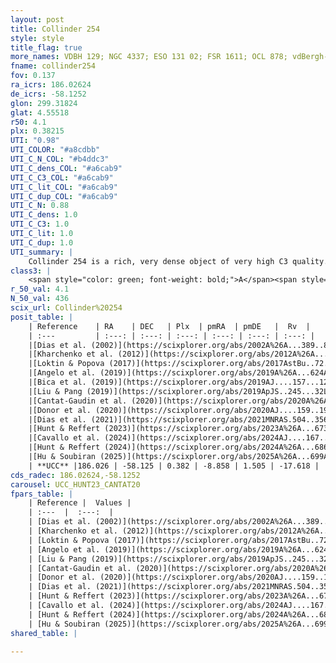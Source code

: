 ```yaml
---
layout: post
title: Collinder 254
style: style
title_flag: true
more_names: VDBH 129; NGC 4337; ESO 131 02; FSR 1611; OCL 878; vdBergh-Hagen 129; MWSC 2023; FoF 595
fname: collinder254
fov: 0.137
ra_icrs: 186.02624
de_icrs: -58.1252
glon: 299.31824
glat: 4.55518
r50: 4.1
plx: 0.38215
UTI: "0.98"
UTI_COLOR: "#a8cdbb"
UTI_C_N_COL: "#b4ddc3"
UTI_C_dens_COL: "#a6cab9"
UTI_C_C3_COL: "#a6cab9"
UTI_C_lit_COL: "#a6cab9"
UTI_C_dup_COL: "#a6cab9"
UTI_C_N: 0.88
UTI_C_dens: 1.0
UTI_C_C3: 1.0
UTI_C_lit: 1.0
UTI_C_dup: 1.0
UTI_summary: |
    Collinder 254 is a rich, very dense object of very high C3 quality. It is very well-studied in the literature.
class3: |
    <span style="color: green; font-weight: bold;">A</span><span style="color: green; font-weight: bold;">A</span>
r_50_val: 4.1
N_50_val: 436
scix_url: Collinder%20254
posit_table: |
    | Reference    | RA    | DEC   | Plx  | pmRA  | pmDE   |  Rv  |
    | :---         | :---: | :---: | :---: | :---: | :---: | :---: |
    |[Dias et al. (2002)](https://scixplorer.org/abs/2002A%26A...389..871D) | 186.017 | -58.123 | -- | -5.52 | 2.37 | -17.75 |
    |[Kharchenko et al. (2012)](https://scixplorer.org/abs/2012A%26A...543A.156K) | 186.0 | -58.117 | -- | -7.56 | -1.91 | -- |
    |[Loktin & Popova (2017)](https://scixplorer.org/abs/2017AstBu..72..257L) | 186.015 | -58.123 | -- | -4.82 | -2.041 | -17.75 |
    |[Angelo et al. (2019)](https://scixplorer.org/abs/2019A%26A...624A...8A) | 186.021 | -58.122 | -- | -- | -- | -- |
    |[Bica et al. (2019)](https://scixplorer.org/abs/2019AJ....157...12B) | 186.01 | -58.129 | -- | -- | -- | -- |
    |[Liu & Pang (2019)](https://scixplorer.org/abs/2019ApJS..245...32L) | 186.015 | -58.132 | 0.362 | -8.834 | 1.477 | -- |
    |[Cantat-Gaudin et al. (2020)](https://scixplorer.org/abs/2020A%26A...640A...1C) | 186.022 | -58.125 | 0.357 | -8.841 | 1.468 | -- |
    |[Donor et al. (2020)](https://scixplorer.org/abs/2020AJ....159..199D) | 186.0 | -58.117 | -- | -8.88 | 1.48 | -18.2 |
    |[Dias et al. (2021)](https://scixplorer.org/abs/2021MNRAS.504..356D) | 186.018 | -58.127 | 0.358 | -8.842 | 1.474 | -16.464 |
    |[Hunt & Reffert (2023)](https://scixplorer.org/abs/2023A%26A...673A.114H) | 186.022 | -58.122 | 0.382 | -8.854 | 1.504 | -18.367 |
    |[Cavallo et al. (2024)](https://scixplorer.org/abs/2024AJ....167...12C) | 186.022 | -58.129 | 0.381 | -- | -- | -- |
    |[Hunt & Reffert (2024)](https://scixplorer.org/abs/2024A%26A...686A..42H) | 186.022 | -58.122 | 0.382 | -8.854 | 1.504 | -18.367 |
    |[Hu & Soubiran (2025)](https://scixplorer.org/abs/2025A%26A...699A.246H) | 186.022 | -58.129 | -- | -- | -- | -- |
    | **UCC** |186.026 | -58.125 | 0.382 | -8.858 | 1.505 | -17.618 | 
cds_radec: 186.02624,-58.1252
carousel: UCC_HUNT23_CANTAT20
fpars_table: |
    | Reference |  Values |
    | :---  |  :---:  |
    | [Dias et al. (2002)](https://scixplorer.org/abs/2002A%26A...389..871D) | `E(B-V)=0.23, Dist=2600.0, Age=9.2, [Fe/H]=0.12` |
    | [Kharchenko et al. (2012)](https://scixplorer.org/abs/2012A%26A...543A.156K) | `e_bv=0.333, distance=2874, log_age=9.15` |
    | [Loktin & Popova (2017)](https://scixplorer.org/abs/2017AstBu..72..257L) | `E(B-V)=0.168, Dmod=8.945, logt=8.57` |
    | [Angelo et al. (2019)](https://scixplorer.org/abs/2019A%26A...624A...8A) | `dsun=2.75, Age=1.58, Mphot=186` |
    | [Liu & Pang (2019)](https://scixplorer.org/abs/2019ApJS..245...32L) | `Age=2.4, Z=-0.25` |
    | [Cantat-Gaudin et al. (2020)](https://scixplorer.org/abs/2020A%26A...640A...1C) | `AVNN=1.06, DMNN=11.95, AgeNN=9.16` |
    | [Donor et al. (2020)](https://scixplorer.org/abs/2020AJ....159..199D) | `Fe/H=0.24` |
    | [Dias et al. (2021)](https://scixplorer.org/abs/2021MNRAS.504..356D) | `Av=1.295, Dist=2416, logage=9.158, [Fe/H]=0.105` |
    | [Hunt & Reffert (2023)](https://scixplorer.org/abs/2023A%26A...673A.114H) | `AV50=1.103, diffAV50=0.419, MOD50=11.964, logAge50=9.15` |
    | [Cavallo et al. (2024)](https://scixplorer.org/abs/2024AJ....167...12C) | `AV50=1.06, dMod50=11.77, logAge50=9.19, [Fe/H]50=0.2` |
    | [Hunt & Reffert (2024)](https://scixplorer.org/abs/2024A%26A...686A..42H) | `MassJ=2874.32` |
    | [Hu & Soubiran (2025)](https://scixplorer.org/abs/2025A%26A...699A.246H) | `MA22=-0.21, MA23f=-0.11, MA23g=0.18, MZ23=-0.24, MK24=-0.16, MF24=-0.08` |
shared_table: |
    
---
```

